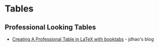 # Tables


## Professional Looking Tables

* [Creating A Professional Table in LaTeX with booktabs](https://jdhao.github.io/2019/08/27/latex_table_with_booktabs/) - jdhao's blog